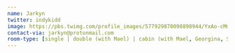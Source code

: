 ```yaml
---
name: Jarkyn
twitter: indykidd
image: https://pbs.twimg.com/profile_images/577929870098898944/YxAo-cMm.png
contact-via: jarkyn@protonmail.com
room-type: [single | double (with Mael) | cabin (with Mael, Georgina, Sarah, Priya) ]
---
```

